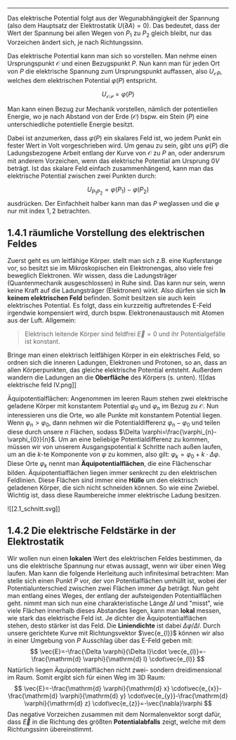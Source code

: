 ***
Das elektrische Potential folgt aus der Wegunabhängigkeit der Spannung (also dem Hauptsatz der Elektrostatik $U(\partial A)=0$). Das bedeutet, dass der Wert der Spannung bei allen Wegen von $P_{1}$ zu $P_{2}$ gleich bleibt, nur das Vorzeichen ändert sich, je nach Richtungssinn.

Das elektrische Potential kann man sich so vorstellen. Man nehme einen Ursprungspunkt $\mathcal{O}$ und einen Bezugspunkt $P$. Nun kann man für jeden Ort von $P$ die elektrische Spannung zum Ursprungspunkt auffassen, also $U_{\mathcal{O}P}$, welches dem elektrischen Potential $\varphi(P)$ entspricht.

$$
U_{\mathcal{OP}}=\varphi(P)
$$

Man kann einen Bezug zur Mechanik vorstellen, nämlich der potentiellen Energie, wo je nach Abstand von der Erde ($\mathcal{O}$) bspw. ein Stein ($P$) eine unterschiedliche potentielle Energie besitzt.

Dabei ist anzumerken, dass $\varphi(P)$ ein skalares Feld ist, wo jedem Punkt ein fester Wert in Volt vorgeschrieben wird. Um genau zu sein, gibt uns $\varphi(P)$ die Ladungsbezogene Arbeit entlang der Kurve von $\mathcal{O}$ zu $P$ an, oder andersrum mit anderem Vorzeichen, wenn das elektrische Potential am Ursprung $0V$ beträgt. Ist das skalare Feld einfach zusammenhängend, kann man das elektrische Potential zwischen zwei Punkten durch:

$$
U_{P_{1}P_{2}}=\varphi(P_{1})-\varphi(P_{2})
$$
ausdrücken. Der Einfachheit halber kann man das $P$ weglassen und die $\varphi$ nur mit index $1,2$ betrachten.

## 1.4.1 räumliche Vorstellung des elektrischen Feldes

Zuerst geht es um leitfähige Körper. stellt man sich z.B. eine Kupferstange vor, so besitzt sie im Mikroskopischen ein Elektronengas, also viele frei beweglich Elektronen. Wir wissen, dass die Ladungsträger (Quantenmechanik ausgeschlossen) in Ruhe sind. Das kann nur sein, wenn keine Kraft auf die Ladungsträger (Elektronen) wirkt. Also dürfen sie sich **In keinem elektrischen Feld** befinden. Somit besitzen sie auch kein elektrisches Potential. Es folgt, dass ein kurzzeitig auftretendes E-Feld irgendwie kompensiert wird, durch bspw. Elektronenaustausch mit Atomen aus der Luft. Allgemein:

>Elektrisch leitende Körper sind feldfrei $\vec{E}=0$ und ihr Potentialgefälle ist konstant.

Bringe man einen elektrisch leitfähigen Körper in ein elektrisches Feld, so ordnen sich die inneren Ladungen, Elektronen und Protonen, so an, dass an allen Körperpunkten, das gleiche elektrische Potential entsteht. Außerdem wandern die Ladungen an die **Oberfläche** des Körpers (s. unten).
![[das elektrische feld IV.png]]

Äquipotentialflächen:
Angenommen im leeren Raum stehen zwei elektrische geladene Körper mit konstantem Potential $\varphi_{0}$ und $\varphi_{n}$ im Bezug zu $\mathcal{O}$. Nun interessieren uns die Orte, wo alle Punkte mit konstantem Potential liegen. Wenn $\varphi_{n}>\varphi_{0}$, dann nehmen wir die Potentialdifferenz $\varphi_{n}-\varphi_{0}$ und teilen diese durch unsere $n$ Flächen, sodass $\Delta \varphi=\frac{\varphi_{n}-\varphi_{0}}{n}$. Um an eine beliebige Potentialdifferenz zu kommen, müssen wir von unserem Ausgangspotential $k$ Schritte nach außen laufen, um an die $k$-te Komponente von $\varphi$ zu kommen, also gilt: $\varphi_{k}=\varphi_{0}+k\cdot\Delta \varphi$. Diese Orte $\varphi_{k}$ nennt man **Äquipotentialflächen**, die eine Flächenschar bilden. Äquipotentialflächen liegen immer senkrecht zu den elektrischen Feldlinien. Diese Flächen sind immer eine **Hülle** um den elektrisch geladenen Körper, die sich nicht schneiden können. So wie eine Zwiebel. Wichtig ist, dass diese Raumbereiche immer elektrische Ladung besitzen.

![[2.1_schnitt.svg]]


## 1.4.2 Die elektrische Feldstärke in der Elektrostatik

Wir wollen nun einen **lokalen** Wert des elektrischen Feldes bestimmen, da uns die elektrische Spannung nur etwas aussagt, wenn wir über einen Weg laufen. Man kann die folgende Herleitung auch infinitesimal betrachten:
Man stelle sich einen Punkt $P$ vor, der von Potentialflächen umhüllt ist, wobei der Potentialunterschied zwischen zwei Flächen immer $\Delta \varphi$ beträgt. Nun geht man entlang eines Weges, der entlang der aufsteigenden Potentialflächen geht. nimmt man sich nun eine charakteristische Länge $\Delta l$ und "misst", wie viele Flächen innerhalb dieses Abstandes liegen, kann man **lokal** messen, wie stark das elektrische Feld ist. Je dichter die Äquipotentialflächen stehen, desto stärker ist das Feld. Die **Liniendichte** ist dabei $\Delta \varphi/\Delta l$. Durch unsere gerichtete Kurve mit Richtungsvektor $\vec{e_{l}}$ können wir also in einer Umgebung von $P$ Ausschlag über das E-Feld geben mit:
$$
\vec{E}=-\frac{\Delta \varphi}{\Delta l}\cdot \vec{e_{l}}=-\frac{\mathrm{d} \varphi}{\mathrm{d} l} \cdot\vec{e_{l}}
$$
Natürlich liegen Äquipotentialflächen nicht zwei- sondern dreidimensional im Raum. Somit ergibt sich für einen Weg im 3D Raum:
$$
\vec{E}=-\frac{\mathrm{d} \varphi}{\mathrm{d} x} \cdot\vec{e_{x}}-\frac{\mathrm{d} \varphi}{\mathrm{d} y} \cdot\vec{e_{y}}-\frac{\mathrm{d} \varphi}{\mathrm{d} z} \cdot\vec{e_{z}}=-\vec{\nabla}\varphi
$$
Das negative Vorzeichen zusammen mit dem Normalenvektor sorgt dafür, dass $\vec{E}$ in die Richtung des größten **Potentialabfalls** zeigt, welche mit dem Richtungssinn übereinstimmt.